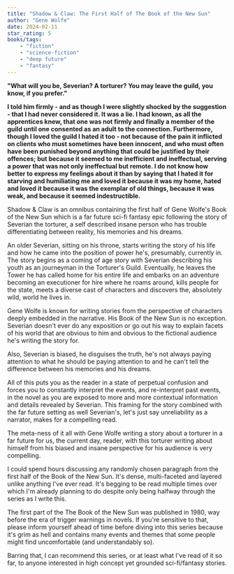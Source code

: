 ```yaml
---
title: "Shadow & Claw: The First Half of The Book of the New Sun"
author: "Gene Wolfe"
date: 2024-02-11
star_rating: 5
books/tags:
    - "fiction"
    - "science-fiction"
    - "deep future"
    - "fantasy"
---
```


**"What will you be, Severian? A torturer? You may leave the guild, you know,
if you prefer."**

**I told him firmly - and as though I were slightly shocked by the suggestion - that I had never considered it. It was a lie. I had known, as all the apprentices knew, that one was not firmly and finally a member of the guild until one consented as an adult to the connection. Furthermore, though I loved the guild I hated it too - not because of the pain it inflicted on clients who must sometimes have been innocent, and who must often have been punished beyond anything that could be justified by their offences; but because it seemed to me inefficient and ineffectual, serving a power that was not only ineffectual but remote. I do not know how better to express my feelings about it than by saying that I hated it for starving and humiliating me and loved it because it was my home, hated and loved it because it was the exemplar of old things, because it was weak, and because it seemed indestructible.**

Shadow & Claw is an omnibus containing the first half of Gene Wolfe's Book of the New Sun which is a far future sci-fi fantasy epic following the story of Severian the torturer, a self described insane person who has trouble differentiating between reality, his memories and his dreams.

An older Severian, sitting on his throne, starts writing the story of his life and how he came into the position of power he's, presumably, currently in. The story begins as a coming of age story with Severian describing his youth as an journeyman in the Torturer's Guild. Eventually, he leaves the Tower he has called home for his entire life and embarks on an adventure becoming an executioner for hire where he roams around, kills people for the state, meets a diverse cast of characters and discovers the, absolutely wild, world he lives in.

Gene Wolfe is known for writing stories from the perspective of characters deeply embedded in the narrative. His Book of the New Sun is no exception. Severian doesn't ever do any exposition or go out his way to explain facets of his world that are obvious to him and obvious to the fictional audience he's writing the story for.

Also, Severian is biased, he disguises the truth, he's not always paying attention to what he should be paying attention to and he can't tell the difference between his memories and his dreams.

All of this puts you as the reader in a state of perpetual confusion and forces you to constantly interpret the events, and re-interpret past events, in the novel as you are exposed to more and more contextual information and details revealed by Severian. This framing for the story combined with the far future setting as well Severian's, let's just say unreliability as a narrator, makes for a compelling read.

The meta-ness of it all with Gene Wolfe writing a story about a torturer in a far future for us, the current day, reader, with this torturer writing about himself from his biased and insane perspective for his audience is very compelling.

I could spend hours discussing any randomly chosen paragraph from the first half of the Book of the New Sun. It's dense, multi-faceted and layered unlike anything I've ever read. It's begging to be read multiple times over which I'm already planning to do despite only being halfway through the series as I write this.

The first part of the The Book of the New Sun was published in 1980, way before the era of trigger warnings in novels. If you're sensitive to that, please inform yourself ahead of time before diving into this series because it's grim as hell and contains many events and themes that some people might find uncomfortable (and understandably so).

Barring that, I can recommend this series, or at least what I've read of it so far, to anyone interested in high concept yet grounded sci-fi/fantasy stories.
